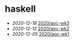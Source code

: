 # haskell

- *2020-12-18* [2020/aoc-wk3](./2020/aoc-wk3)
- *2020-12-12* [2020/aoc-wk2](./2020/aoc-wk2)
- *2020-12-05* [2020/aoc-wk1](./2020/aoc-wk1)
